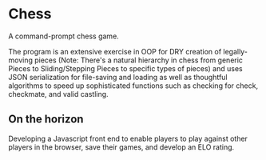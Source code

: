 Chess
=====
A command-prompt chess game.


The program is an extensive exercise in OOP for DRY creation of legally-moving pieces (Note: There's a natural hierarchy in
chess from generic Pieces to Sliding/Stepping Pieces to specific types of pieces) and uses JSON serialization
for file-saving and loading as well as thoughtful algorithms to speed up sophisticated functions such as checking for check,
checkmate, and valid castling.

On the horizon
-------------
Developing a Javascript front end to enable players to play against other players in the browser, save their games, and 
develop an ELO rating.
